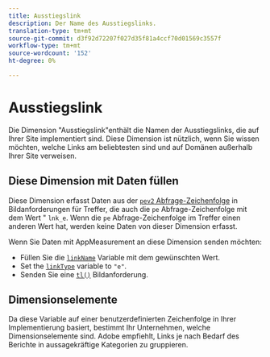 ```yaml
---
title: Ausstiegslink
description: Der Name des Ausstiegslinks.
translation-type: tm+mt
source-git-commit: d3f92d72207f027d35f81a4ccf70d01569c3557f
workflow-type: tm+mt
source-wordcount: '152'
ht-degree: 0%

---
```



# Ausstiegslink

Die Dimension &quot;Ausstiegslink&quot;enthält die Namen der Ausstiegslinks, die auf Ihrer Site implementiert sind. Diese Dimension ist nützlich, wenn Sie wissen möchten, welche Links am beliebtesten sind und auf Domänen außerhalb Ihrer Site verweisen.

## Diese Dimension mit Daten füllen

Diese Dimension erfasst Daten aus der [`pev2` Abfrage-Zeichenfolge](/help/implement/validate/query-parameters.md) in Bildanforderungen für Treffer, die auch die `pe` Abfrage-Zeichenfolge mit dem Wert &quot; `lnk_e`. Wenn die `pe` Abfrage-Zeichenfolge im Treffer einen anderen Wert hat, werden keine Daten von dieser Dimension erfasst.

Wenn Sie Daten mit AppMeasurement an diese Dimension senden möchten:

* Füllen Sie die [`linkName`](/help/implement/vars/config-vars/linkname.md) Variable mit dem gewünschten Wert.
* Set the [`linkType`](/help/implement/vars/config-vars/linktype.md) variable to `"e"`.
* Senden Sie eine [`tl()`](/help/implement/vars/functions/tl-method.md) Bildanforderung.

## Dimensionselemente

Da diese Variable auf einer benutzerdefinierten Zeichenfolge in Ihrer Implementierung basiert, bestimmt Ihr Unternehmen, welche Dimensionselemente sind. Adobe empfiehlt, Links je nach Bedarf des Berichte in aussagekräftige Kategorien zu gruppieren.
